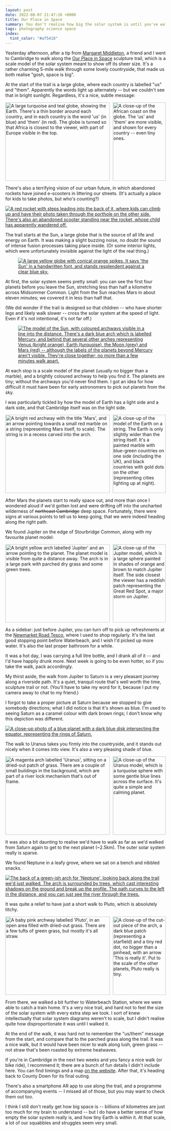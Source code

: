 ```yaml
---
layout: post
date: 2022-08-07 21:47:26 +0000
title: Our Place in Space
summary: You don’t realise how big the solar system is until you've walked the length of it.
tags: photography science space
index:
  tint_color: "#af5418"
---
```


<style>
  .grid {
    display: grid;
    grid-template-columns: calc(66% - 5px) calc(34% - 5px);
    grid-gap: 10px;
    aspect-ratio: 2.05 / 1;
  }

  .grid .left {
    grid-column: 1 / 2;
  }

  .grid .right {
    grid-column: 2 / 2;
  }

  .grid .item img {
    width:  100%;
    height: 100%;
    object-fit: cover;
  }
</style>

Yesterday afternoon, after a tip from [Margaret Middleton], a friend and I went to Cambridge to walk along the [Our Place in Space] sculpture trail, which is a scale model of the solar system meant to show off its sheer size.
It's a rather charming 5-mile walk through some lovely countryside, that made us both realise "gosh, space is big".

At the start of the trail is a large globe, where each country is labelled "us" and "them".
Apparently the words light up alternately -- but we couldn't see that in bright sunlight.
Regardless, it's a nice, subtle message:

<div class="grid wide_img">
  <div class="item left">
    <a href="/images/2022/P8060034.jpg">
      <img src="/images/2022/P8060034_1x.jpg" srcset="/images/2022/P8060034_1x.jpg 1x, /images/2022/P8060034_2x.jpg 2x" alt="A large turquoise and teal globe, showing the Earth. There's a thin border around each country, and in each country is the word 'us' (in blue) and 'them' (in red). The globe is turned so that Africa is closest to the viewer, with part of Europe visible in the top.">
    </a>
  </div>
  <div class="item right">
    <a href="/images/2022/P8060036.jpg">
      <img src="/images/2022/P8060036_1x.jpg" srcset="/images/2022/P8060036_1x.jpg 1x, /images/2022/P8060036_2x.jpg 2x" style="object-position: 0px 0px;" alt="A close-up of the African coast on the globe. The 'us' and 'them' are more visible, and shown for every country -- even tiny ones.">
    </a>
  </div>
</div>

There's also a terrifying vision of our urban future, in which abandoned rockets have joined e-scooters in littering our streets.
(It's actually a place for kids to take photos, but who's counting?)

<a href="/images/2022/P8060030.jpg">
  <img src="/images/2022/P8060030_1x.jpg" srcset="/images/2022/P8060030_1x.jpg 1x, /images/2022/P8060030_2x.jpg 2x" style="max-height: 500px;" class="fullwidth_img" alt="A red rocket with steps leading into the back of it, where kids can climb up and have their photo taken through the porthole on the other side. There's also an abandoned scooter standing near the rocket, whose child has apparently wandered off.">
</a>

The trail starts at the Sun, a large globe that is the source of all life and energy on Earth.
It was making a slight buzzing noise, no doubt the sound of intense fusion processes taking place inside.
(Or some interior lights, which were unfortunately invisible against the light of the real thing.)

<figure  class="wide_img">
  <a href="/images/2022/P8060026.jpg">
    <img src="/images/2022/P8060026_1x.jpg" srcset="/images/2022/P8060026_1x.jpg 1x, /images/2022/P8060026_2x.jpg 2x" alt="A large yellow globe with conical orange spikes. It says 'the Sun' in a handwritten font, and stands resplendent against a clear blue sky.">
  </a>
</figure>

At first, the solar system seems pretty small: you can see the first four planets before you leave the Sun, stretching less than half a kilometre across Midsommer Common.
Light from the Sun reaches Mars in about eleven minutes; we covered it in less than half that.

(We did wonder if the trail is designed so that children -- who have shorter legs and likely walk slower -- cross the solar system at the speed of light.
Even if it's not intentional, it's not far off.)

<figure  class="wide_img">
  <a href="/images/2022/P8060038.jpg">
    <img src="/images/2022/P8060038_1x.jpg" srcset="/images/2022/P8060038_1x.jpg 1x, /images/2022/P8060038_2x.jpg 2x" alt="The model of the Sun, with coloured archways visible in a line into the distance. There's a dark blue arch which is labelled Mercury, and behind that several other arches representing Venus (bright orange), Earth (turquoise), the Moon (grey) and Mars (red) -- although the labels of the planets beyond Mercury aren't visible. They're close together; no more than a few minutes walk apart.">
  </a>
</figure>

At each stop is a scale model of the planet (usually no bigger than a marble), and a brightly coloured archway to help you find it.
The planets are tiny; without the archways you'd never find them.
I got an idea for how difficult it must have been for early astronomers to pick out planets from the sky.

I was particularly tickled by how the model of Earth has a light side and a dark side, and that Cambridge itself was on the light side.

<div class="grid wide_img">
  <div class="item left">
    <a href="/images/2022/P8060054.jpg">
      <img src="/images/2022/P8060054_1x.jpg" srcset="/images/2022/P8060054_1x.jpg 1x, /images/2022/P8060054_2x.jpg 2x" alt="A bright red archway with the title 'Mars', and an arrow pointing towards a small red marble on a string (representing Mars itself, to scale). The string is in a recess carved into the arch.">
    </a>
  </div>
  <div class="item right">
    <a href="/images/2022/IMG_1029.jpg">
      <img src="/images/2022/IMG_1029.jpg" alt="A close-up of the model of the Earth on a string. The Earth is only slightly wider than the string itself. It's a painted marble with blue-green countries on one side (including the UK), and black countries with gold dots on the other (representing cities lighting up at night).">
    </a>
  </div>
</div>

After Mars the planets start to really space out, and more than once I wondered aloud if we'd gotten lost and were drifting off into the uncharted wilderness of <s>northeast Cambridge</s> deep space.
Fortunately, there were signs at various points to tell us to keep going, that we were indeed heading along the right path.

We found Jupiter on the edge of Stourbridge Common, along with my favourite planet model:

<div class="grid wide_img">
  <div class="item left">
    <a href="/images/2022/P8060056.jpg">
      <img src="/images/2022/P8060056_1x.jpg" srcset="/images/2022/P8060056_1x.jpg 1x, /images/2022/P8060056_2x.jpg 2x" alt="A bright yellow arch labelled 'Jupiter' and an arrow pointing to the planet. The planet model is visible from quite a distance away. The arch is in a large park with parched dry grass and some green trees.">
    </a>
  </div>
  <div class="item right">
    <a href="/images/2022/P8060057.jpg">
      <img src="/images/2022/P8060057_1x.jpg" srcset="/images/2022/P8060057_1x.jpg 1x, /images/2022/P8060057_2x.jpg 2x" alt="A close-up of the Jupiter model, which is a large sphere painted in shades of orange and brown to match Jupiter itself. The side closest the viewer has a reddish patch representing the Great Red Spot, a major storm on Jupiter.">
    </a>
  </div>
</div>

As a sidebar: just before Jupiter, you can turn off to pick up refreshments at the [Newmarket Road Tesco][tesco], where I used to shop regularly.
It's the last good stopping point before Waterbeach, and I wish I'd picked up more water.
It's also the last proper bathroom for a while.

It was a hot day, I was carrying a full litre bottle, and I drank all of it -- and I'd have happily drunk more.
Next week is going to be even hotter, so if you take the walk, pack accordingly.

My thirst aside, the walk from Jupiter to Saturn is a very pleasant journey along a riverside path.
It's a quiet, tranquil route that's well worth the time, sculpture trail or not.
(You'll have to take my word for it, because I put my camera away to chat to my friend.)

I forgot to take a proper picture at Saturn because we stopped to give somebody directions; what I did notice is that it's shown as blue.
I'm used to seeing Saturn as a caramel colour with dark brown rings; I don't know why this depiction was different.

<a href="/images/2022/P8060059.jpg">
  <img src="/images/2022/P8060059_1x.jpg" srcset="/images/2022/P8060059_1x.jpg 1x, /images/2022/P8060059_2x.jpg 2x" style="max-height: 500px;" class="fullwidth_img" alt="A close-up photo of a blue planet with a dark blue disk intersecting the equator, representing the rings of Saturn.">
</a>

The walk to Uranus takes you firmly into the countryside, and it stands out nicely when it comes into view.
It's also a very pleasing shade of blue.

<div class="grid wide_img">
  <div class="item left">
    <a href="/images/2022/IMG_1032.jpg">
      <img src="/images/2022/IMG_1032_1x.jpg" srcset="/images/2022/IMG_1032_1x.jpg 1x, /images/2022/IMG_1032_2x.jpg 2x" alt="A magenta arch labelled 'Uranus', sitting on a dried-out patch of grass. There are a couple of small buildings in the background, which are part of a river lock mechanism that's out of frame.">
    </a>
  </div>
  <div class="item right">
    <a href="/images/2022/IMG_1033.jpg">
      <img src="/images/2022/IMG_1033_1x.jpg" srcset="/images/2022/IMG_1033_1x.jpg 1x, /images/2022/IMG_1033_2x.jpg 2x" alt="A close-up of the Uranus model, which is a turquoise sphere with some gentle blue lines across the surface. It's quite a simple and calming planet.">
    </a>
  </div>
</div>

It was also a bit daunting to realise we'd have to walk as far as we'd walked from Saturn again to get to the next planet (~2.5km).
The outer solar system really is sparse.

We found Neptune in a leafy grove, where we sat on a bench and nibbled snacks.

<a href="/images/2022/P8060066.jpg">
  <img src="/images/2022/P8060066_1x.jpg" srcset="/images/2022/P8060066_1x.jpg 1x, /images/2022/P8060066_2x.jpg 2x" class="wide_img" alt="The back of a green-ish arch for 'Neptune', looking back along the trail we'd just walked. The arch is surrounded by trees, which cast interesting shadows on the ground and break up the profile. The path curves to the left in the distance, and you can just see the river through the trees.">
</a>

It was quite a relief to have just a short walk to Pluto, which is absolutely titchy.

<div class="grid wide_img">
  <div class="item left">
    <a href="/images/2022/IMG_1052.jpg">
      <img src="/images/2022/IMG_1052_1x.jpg" srcset="/images/2022/IMG_1052_1x.jpg 1x, /images/2022/IMG_1052_2x.jpg 2x" alt="A baby pink archway labelled 'Pluto', in an open area filled with dried-out grass. There are a few tufts of green grass, but mostly it's all straw.">
    </a>
  </div>
  <div class="item right">
    <a href="/images/2022/IMG_1054.jpg">
      <img src="/images/2022/IMG_1054_1x.jpg" srcset="/images/2022/IMG_1054_1x.jpg 1x, /images/2022/IMG_1054_2x.jpg 2x" alt="A close-up of the cut-out piece of the arch, a dark blue patch (representing a starfield) and a tiny red dot, no bigger than a pinhead, with an arrow 'This is really it'. Put to the scale of the other planets, Pluto really is tiny.">
    </a>
  </div>
</div>

From there, we walked a bit further to Waterbeach Station, where we were able to catch a train home.
It's a very nice trail, and hard not to feel the size of the solar system with every extra step we took.
I sort of knew intellectually that solar system diagrams weren't to scale, but I didn't realise quite how disproportionate it was until I walked it.

At the end of the walk, it was hard not to remember the "us/them" message from the start, and compare that to the parched grass along the trail.
It was a nice walk, but it would have been nicer to walk along lush, green grass -- not straw that's been roasted by extreme heatwaves.

If you're in Cambridge in the next two weeks and you fancy a nice walk (or bike ride), I recommend it; there are a bunch of fun details I didn't include here.
You can find timings and a map [on the website].
After that, it's heading back to County Down for its final outing.

There's also a smartphone AR app to use along the trail, and a programme of accompanying events -- I missed all of those, but you may want to check them out too.

I think I still don't really get how big space is -- billions of kilometres are just too much for my brain to understand -- but I do have a better sense of how empty the solar system really is, and how tiny Earth is within it.
At that scale, a lot of our squabbles and struggles seem very small.

[Margaret Middleton]: https://twitter.com/magmidd/status/1546065156396007424
[Our Place in Space]: https://ourplaceinspace.earth
[on the website]: https://ourplaceinspace.earth
[tesco]: https://www.tesco.com/store-locator/cambridge/cheddars-ln
